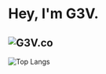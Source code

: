 # Hey, I'm G3V.

![G3V.co](https://github-readme-stats.vercel.app/api?username=g3vv&show_icons=true&theme=midnight-purple)
---------
![Top Langs](https://github-readme-stats.vercel.app/api/top-langs/?username=g3vv&langs_count=8&theme=midnight-purple)

